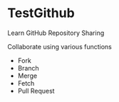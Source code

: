 # TestGithub
Learn GitHub Repository Sharing

Collaborate using various functions
- Fork
- Branch
- Merge
- Fetch
- Pull Request

